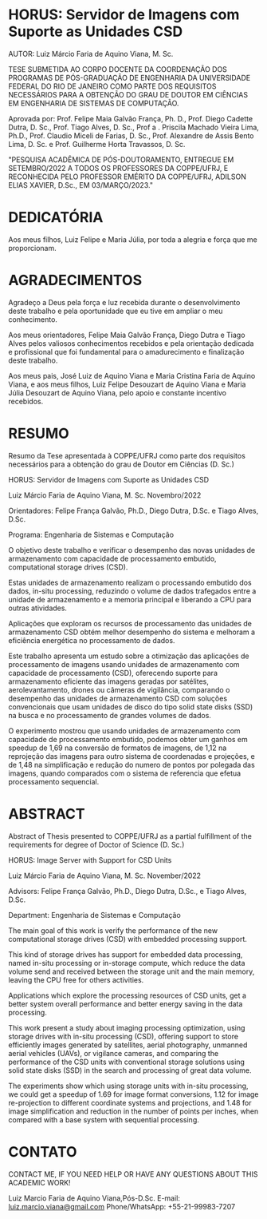 # HORUS: Servidor de Imagens com Suporte as Unidades CSD
AUTOR: Luiz Márcio Faria de Aquino Viana, M. Sc.

TESE SUBMETIDA AO CORPO DOCENTE DA COORDENAÇÃO DOS PROGRAMAS DE PÓS-GRADUAÇÃO DE ENGENHARIA DA UNIVERSIDADE FEDERAL DO RIO DE JANEIRO COMO PARTE DOS REQUISITOS NECESSÁRIOS PARA A OBTENÇÃO DO GRAU DE DOUTOR EM CIÊNCIAS EM ENGENHARIA DE SISTEMAS DE COMPUTAÇÃO.

Aprovada por: Prof. Felipe Maia Galvão França, Ph. D., Prof. Diego Cadette Dutra, D. Sc., Prof. Tiago Alves, D. Sc., Prof a . Priscila Machado Vieira Lima, Ph.D., Prof. Claudio Miceli de Farias, D. Sc., Prof. Alexandre de Assis Bento Lima, D. Sc. e Prof. Guilherme Horta Travassos, D. Sc.

"PESQUISA ACADÊMICA DE PÓS-DOUTORAMENTO, ENTREGUE EM SETEMBRO/2022 A TODOS OS PROFESSORES DA COPPE/UFRJ, E RECONHECIDA PELO PROFESSOR EMÉRITO DA COPPE/UFRJ, ADILSON ELIAS XAVIER, D.Sc., EM 03/MARÇO/2023."

# DEDICATÓRIA

Aos meus filhos, Luiz Felipe e Maria Júlia, por toda a alegria e força que me proporcionam.

# AGRADECIMENTOS

Agradeço a Deus pela força e luz recebida durante o desenvolvimento deste trabalho e pela oportunidade que eu tive em ampliar o meu conhecimento.

Aos meus orientadores, Felipe Maia Galvão França, Diego Dutra e Tiago Alves pelos valiosos conhecimentos recebidos e pela orientação dedicada e profissional que foi fundamental para o amadurecimento e finalização deste trabalho.

Aos meus pais, José Luiz de Aquino Viana e Maria Cristina Faria de Aquino Viana, e aos meus filhos, Luiz Felipe Desouzart de Aquino Viana e Maria Júlia Desouzart de Aquino Viana, pelo apoio e constante incentivo recebidos.

# RESUMO

Resumo da Tese apresentada à COPPE/UFRJ como parte dos requisitos necessários para a obtenção do grau de Doutor em Ciências (D. Sc.)

HORUS: Servidor de Imagens com Suporte as Unidades CSD

Luiz Márcio Faria de Aquino Viana, M. Sc.
Novembro/2022

Orientadores: Felipe França Galvão, Ph.D., Diego Dutra, D.Sc. e Tiago Alves, D.Sc.

Programa: Engenharia de Sistemas e Computação

O objetivo deste trabalho e verificar o desempenho das novas unidades de armazenamento com capacidade de processamento embutido, computational storage drives (CSD).

Estas unidades de armazenamento realizam o processando embutido dos dados, in-situ processing, reduzindo o volume de dados trafegados entre a unidade de armazenamento e a memoria principal e liberando a CPU para outras atividades.

Aplicações que exploram os recursos de processamento das unidades de armazenamento CSD obtém melhor desempenho do sistema e melhoram a eficiência energética no processamento de dados.

Este trabalho apresenta um estudo sobre a otimização das aplicações de processamento de imagens usando unidades de armazenamento com capacidade de processamento (CSD), oferecendo suporte para armazenamento eficiente das imagens geradas por satélites, aerolevantamento, drones ou câmeras de vigilância, comparando o desempenho das unidades de armazenamento CSD com soluções convencionais que usam unidades de disco do tipo solid state disks (SSD) na busca e no processamento de grandes volumes de dados.

O experimento mostrou que usando unidades de armazenamento com capacidade de processamento embutido, podemos obter um ganhos em speedup de 1,69 na conversão de formatos de imagens, de 1,12 na reprojeção das imagens para outro sistema de coordenadas e projeções, e de 1,48 na simplificação e redução do numero de pontos por polegada das imagens, quando comparados com o sistema de referencia que efetua processamento sequencial.

# ABSTRACT

Abstract of Thesis presented to COPPE/UFRJ as a partial fulfillment of the requirements for degree of Doctor of Science (D. Sc.)

HORUS: Image Server with Support for CSD Units

Luiz Márcio Faria de Aquino Viana, M. Sc.
November/2022

Advisors: Felipe França Galvão, Ph.D., Diego Dutra, D.Sc., e Tiago Alves, D.Sc.

Department: Engenharia de Sistemas e Computação

The main goal of this work is verify the performance of the new computational storage drives (CSD) with embedded processing support.

This kind of storage drives has support for embedded data processing, named in-situ processing or in-storage compute, which reduce the data volume send and received between the storage unit and the main memory, leaving the CPU free for others activities.

Applications which explore the processing resources of CSD units, get a better system overall performance and better energy saving in the data processing.

This work present a study about imaging processing optimization, using storage drives with in-situ processing (CSD), offering support to store efficiently images generated by satellites, aerial photography, unmanned aerial vehicles (UAVs), or vigilance cameras, and comparing the performance of the CSD units with conventional storage solutions using solid state disks (SSD) in the search and processing of great data volume.

The experiments show which using storage units with in-situ processing, we could get a speedup of 1.69 for image format conversions, 1.12 for image re-projection to different coordinate systems and projections, and 1.48 for image simplification and reduction in the number of points per inches, when compared with a base system with sequential processing.

# CONTATO

CONTACT ME, IF YOU NEED HELP OR HAVE ANY QUESTIONS ABOUT THIS ACADEMIC WORK!

Luiz Marcio Faria de Aquino Viana,Pós-D.Sc.
E-mail: luiz.marcio.viana@gmail.com
Phone/WhatsApp: +55-21-99983-7207
